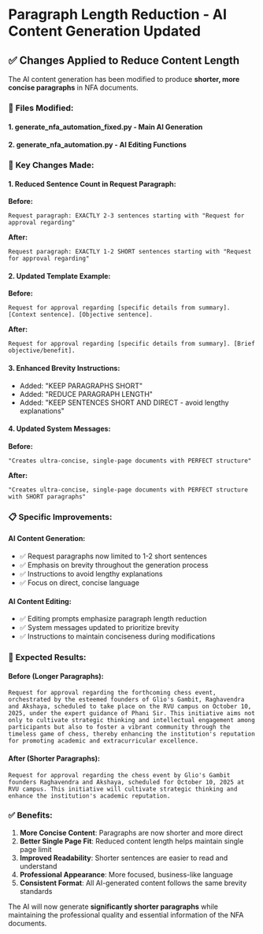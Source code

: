 # Paragraph Length Reduction - AI Content Generation Updated

## ✅ Changes Applied to Reduce Content Length

The AI content generation has been modified to produce **shorter, more concise paragraphs** in NFA documents.

### 🎯 **Files Modified:**

#### 1. **generate_nfa_automation_fixed.py** - Main AI Generation
#### 2. **generate_nfa_automation.py** - AI Editing Functions

### 🔄 **Key Changes Made:**

#### **1. Reduced Sentence Count in Request Paragraph:**
**Before:**
```
Request paragraph: EXACTLY 2-3 sentences starting with "Request for approval regarding"
```

**After:**
```
Request paragraph: EXACTLY 1-2 SHORT sentences starting with "Request for approval regarding"
```

#### **2. Updated Template Example:**
**Before:**
```
Request for approval regarding [specific details from summary]. [Context sentence]. [Objective sentence].
```

**After:**
```
Request for approval regarding [specific details from summary]. [Brief objective/benefit].
```

#### **3. Enhanced Brevity Instructions:**
- Added: "KEEP PARAGRAPHS SHORT"
- Added: "REDUCE PARAGRAPH LENGTH" 
- Added: "KEEP SENTENCES SHORT AND DIRECT - avoid lengthy explanations"

#### **4. Updated System Messages:**
**Before:**
```
"Creates ultra-concise, single-page documents with PERFECT structure"
```

**After:**
```
"Creates ultra-concise, single-page documents with PERFECT structure with SHORT paragraphs"
```

### 📋 **Specific Improvements:**

#### **AI Content Generation:**
- ✅ Request paragraphs now limited to 1-2 short sentences
- ✅ Emphasis on brevity throughout the generation process
- ✅ Instructions to avoid lengthy explanations
- ✅ Focus on direct, concise language

#### **AI Content Editing:**
- ✅ Editing prompts emphasize paragraph length reduction
- ✅ System messages updated to prioritize brevity
- ✅ Instructions to maintain conciseness during modifications

### 🎉 **Expected Results:**

#### **Before (Longer Paragraphs):**
```
Request for approval regarding the forthcoming chess event, orchestrated by the esteemed founders of Glio's Gambit, Raghavendra and Akshaya, scheduled to take place on the RVU campus on October 10, 2025, under the expert guidance of Phani Sir. This initiative aims not only to cultivate strategic thinking and intellectual engagement among participants but also to foster a vibrant community through the timeless game of chess, thereby enhancing the institution's reputation for promoting academic and extracurricular excellence.
```

#### **After (Shorter Paragraphs):**
```
Request for approval regarding the chess event by Glio's Gambit founders Raghavendra and Akshaya, scheduled for October 10, 2025 at RVU campus. This initiative will cultivate strategic thinking and enhance the institution's academic reputation.
```

### ✅ **Benefits:**

1. **More Concise Content**: Paragraphs are now shorter and more direct
2. **Better Single Page Fit**: Reduced content length helps maintain single page limit
3. **Improved Readability**: Shorter sentences are easier to read and understand
4. **Professional Appearance**: More focused, business-like language
5. **Consistent Format**: All AI-generated content follows the same brevity standards

The AI will now generate **significantly shorter paragraphs** while maintaining the professional quality and essential information of the NFA documents.
